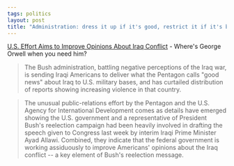 ```yaml
---
tags: politics
layout: post
title: "Administration: dress it up if it's good, restrict it if it's bad"
---
```




<p><a href="http://www.washingtonpost.com/ac2/wp-dyn/A60725-2004Sep29">U.S. Effort Aims to Improve Opinions About Iraq Conflict</a> - Where's George Orwell when you need him?</p>

<blockquote>The Bush administration, battling negative perceptions of the Iraq war, is sending Iraqi Americans to deliver what the Pentagon calls "good news" about Iraq to U.S. military bases, and has curtailed distribution of reports showing increasing violence in that country.</blockquote>

<blockquote>The unusual public-relations effort by the Pentagon and the U.S. Agency for International Development comes as details have emerged showing the U.S. government and a representative of President Bush's reelection campaign had been heavily involved in drafting the speech given to Congress last week by interim Iraqi Prime Minister Ayad Allawi. Combined, they indicate that the federal government is working assiduously to improve Americans' opinions about the Iraq conflict -- a key element of Bush's reelection message.</blockquote>


